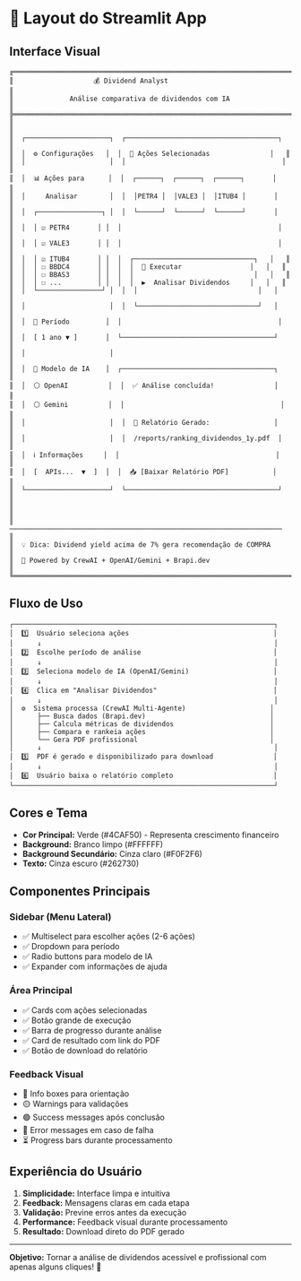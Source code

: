 # 🎨 Layout do Streamlit App

## Interface Visual

```
╔════════════════════════════════════════════════════════════════════════╗
║                    💰 Dividend Analyst                                 ║
║              Análise comparativa de dividendos com IA                  ║
╠════════════════════════════════════════════════════════════════════════╣
║                                                                        ║
║  ┌─────────────────────┐  ┌──────────────────────────────────────┐   ║
║  │  ⚙️ Configurações   │  │  🎯 Ações Selecionadas               │   ║
║  │                     │  │                                       │   ║
║  │  📊 Ações para      │  │  ┌──────┐  ┌──────┐  ┌──────┐       │   ║
║  │     Analisar        │  │  │PETR4 │  │VALE3 │  │ITUB4 │       │   ║
║  │  ┌────────────────┐ │  │  └──────┘  └──────┘  └──────┘       │   ║
║  │  │ ☑️ PETR4       │ │  │                                       │   ║
║  │  │ ☑️ VALE3       │ │  │                                       │   ║
║  │  │ ☑️ ITUB4       │ │  │  ┌──────────────────────────────┐   │   ║
║  │  │ ☐ BBDC4       │ │  │  │  🚀 Executar                 │   │   ║
║  │  │ ☐ BBAS3       │ │  │  │                              │   │   ║
║  │  │ ☐ ...         │ │  │  │  ▶️  Analisar Dividendos     │   │   ║
║  │  └────────────────┘ │  │  │                              │   │   ║
║  │                     │  │  └──────────────────────────────┘   │   ║
║  │  📅 Período         │  │                                       │   ║
║  │  [ 1 ano ▼ ]       │  └──────────────────────────────────────┘   ║
║  │                     │                                             ║
║  │  🤖 Modelo de IA    │  ┌──────────────────────────────────────┐   ║
║  │  ⚪ OpenAI          │  │  ✅ Análise concluída!               │   ║
║  │  ⚪ Gemini          │  │                                       │   ║
║  │                     │  │  📄 Relatório Gerado:                │   ║
║  │                     │  │  /reports/ranking_dividendos_1y.pdf  │   ║
║  │  ℹ️ Informações     │  │                                       │   ║
║  │  [  APIs...  ▼  ]  │  │  📥 [Baixar Relatório PDF]           │   ║
║  └─────────────────────┘  └──────────────────────────────────────┘   ║
║                                                                        ║
║  ────────────────────────────────────────────────────────────────────  ║
║  💡 Dica: Dividend yield acima de 7% gera recomendação de COMPRA      ║
║  🤖 Powered by CrewAI + OpenAI/Gemini + Brapi.dev                     ║
╚════════════════════════════════════════════════════════════════════════╝
```

## Fluxo de Uso

```
┌─────────────────────────────────────────────────────────────────┐
│  1️⃣  Usuário seleciona ações                                    │
│      ↓                                                          │
│  2️⃣  Escolhe período de análise                                 │
│      ↓                                                          │
│  3️⃣  Seleciona modelo de IA (OpenAI/Gemini)                     │
│      ↓                                                          │
│  4️⃣  Clica em "Analisar Dividendos"                             │
│      ↓                                                          │
│  ⚙️  Sistema processa (CrewAI Multi-Agente)                     │
│      ├── Busca dados (Brapi.dev)                               │
│      ├── Calcula métricas de dividendos                        │
│      ├── Compara e rankeia ações                               │
│      └── Gera PDF profissional                                 │
│      ↓                                                          │
│  5️⃣  PDF é gerado e disponibilizado para download               │
│      ↓                                                          │
│  6️⃣  Usuário baixa o relatório completo                         │
└─────────────────────────────────────────────────────────────────┘
```

## Cores e Tema

- **Cor Principal:** Verde (#4CAF50) - Representa crescimento financeiro
- **Background:** Branco limpo (#FFFFFF)
- **Background Secundário:** Cinza claro (#F0F2F6)
- **Texto:** Cinza escuro (#262730)

## Componentes Principais

### Sidebar (Menu Lateral)
- ✅ Multiselect para escolher ações (2-6 ações)
- ✅ Dropdown para período
- ✅ Radio buttons para modelo de IA
- ✅ Expander com informações de ajuda

### Área Principal
- ✅ Cards com ações selecionadas
- ✅ Botão grande de execução
- ✅ Barra de progresso durante análise
- ✅ Card de resultado com link do PDF
- ✅ Botão de download do relatório

### Feedback Visual
- 🔵 Info boxes para orientação
- 🟡 Warnings para validações
- 🟢 Success messages após conclusão
- 🔴 Error messages em caso de falha
- ⏳ Progress bars durante processamento

## Experiência do Usuário

1. **Simplicidade:** Interface limpa e intuitiva
2. **Feedback:** Mensagens claras em cada etapa
3. **Validação:** Previne erros antes da execução
4. **Performance:** Feedback visual durante processamento
5. **Resultado:** Download direto do PDF gerado

---

**Objetivo:** Tornar a análise de dividendos acessível e profissional com apenas alguns cliques! 🚀


